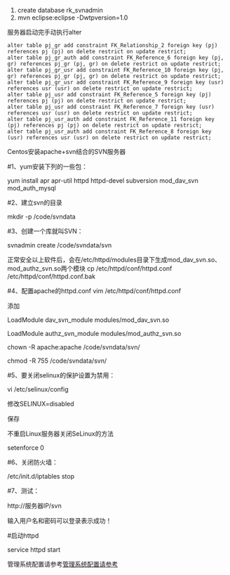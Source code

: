 1. create database rk_svnadmin
2. mvn eclipse:eclipse -Dwtpversion=1.0

服务器启动完手动执行alter

```
alter table pj_gr add constraint FK_Relationship_2 foreign key (pj) references pj (pj) on delete restrict on update restrict;
alter table pj_gr_auth add constraint FK_Reference_6 foreign key (pj, gr) references pj_gr (pj, gr) on delete restrict on update restrict;
alter table pj_gr_usr add constraint FK_Reference_10 foreign key (pj, gr) references pj_gr (pj, gr) on delete restrict on update restrict;
alter table pj_gr_usr add constraint FK_Reference_9 foreign key (usr) references usr (usr) on delete restrict on update restrict;
alter table pj_usr add constraint FK_Reference_5 foreign key (pj) references pj (pj) on delete restrict on update restrict;
alter table pj_usr add constraint FK_Reference_7 foreign key (usr) references usr (usr) on delete restrict on update restrict;
alter table pj_usr_auth add constraint FK_Reference_11 foreign key (pj) references pj (pj) on delete restrict on update restrict;
alter table pj_usr_auth add constraint FK_Reference_8 foreign key (usr) references usr (usr) on delete restrict on update restrict;
```

Centos安装apache+svn结合的SVN服务器

#1、yum安装下列的一些包：

yum install apr apr-util httpd httpd-devel subversion mod_dav_svn mod_auth_mysql  

#2、建立svn的目录

mkdir -p /code/svndata

#3、创建一个库就叫SVN：

svnadmin create /code/svndata/svn


正常安全以上软件后，会在/etc/httpd/modules目录下生成mod_dav_svn.so、mod_authz_svn.so两个模块
cp /etc/httpd/conf/httpd.conf /etc/httpd/conf/httpd.conf.bak

#4、配置apache的httpd.conf
vim /etc/httpd/conf/httpd.conf

添加

LoadModule dav_svn_module     modules/mod_dav_svn.so  

LoadModule authz_svn_module   modules/mod_authz_svn.so 


chown -R apache:apache /code/svndata/svn/

chmod -R 755 /code/svndata/svn/


#5、要关闭selinux的保护设置为禁用：

vi /etc/selinux/config

修改SELINUX=disabled

保存

不重启Linux服务器关闭SeLinux的方法

setenforce 0

#6、关闭防火墙：

/etc/init.d/iptables stop


#7、测试：

http://服务器IP/svn

输入用户名和密码可以登录表示成功！

#启动httpd

service httpd start

管理系统配置请参考[管理系统配置请参考](https://github.com/yuexiaoyun/svnadmin/blob/master/doc/SvnAdmin_Manual_zh_CN.pdf)